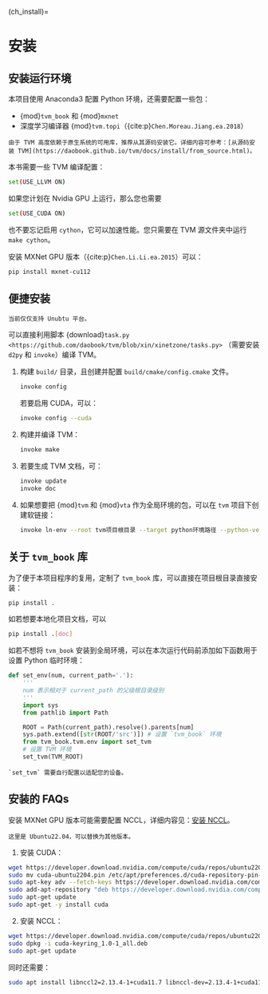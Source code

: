 (ch_install)=
# 安装

## 安装运行环境

本项目使用 Anaconda3 配置 Python 环境，还需要配置一些包：

- {mod}`tvm_book` 和 {mod}`mxnet`
- 深度学习编译器 {mod}`tvm.topi`（{cite:p}`Chen.Moreau.Jiang.ea.2018`）

```{attention}
由于 TVM 高度依赖于原生系统的可用库，推荐从其源码安装它。详细内容可参考：[从源码安装 TVM](https://daobook.github.io/tvm/docs/install/from_source.html)。
```

本书需要一些 TVM 编译配置：

```bash
set(USE_LLVM ON)
```

如果您计划在 Nvidia GPU 上运行，那么您也需要

```bash
set(USE_CUDA ON)
```

也不要忘记启用 `cython`，它可以加速性能。您只需要在 TVM 源文件夹中运行 `make cython`。

安装 MXNet GPU 版本（{cite:p}`Chen.Li.Li.ea.2015`）可以：

```bash
pip install mxnet-cu112
```

## 便捷安装

```{attention}
当前仅仅支持 Unubtu 平台。
```

可以直接利用脚本 {download}`task.py <https://github.com/daobook/tvm/blob/xin/xinetzone/tasks.py>` （需要安装 `d2py` 和 `invoke`）编译 TVM。

1. 构建 `build/` 目录，且创建并配置 `build/cmake/config.cmake` 文件。

    ```bash
    invoke config
    ```

    若要启用 CUDA，可以：

    ```bash
    invoke config --cuda
    ```

2. 构建并编译 TVM：

    ```bash
    invoke make
    ```

3. 若要生成 TVM 文档，可：

    ```bash
    invoke update
    invoke doc
    ```

4. 如果想要把 {mod}`tvm` 和 {mod}`vta` 作为全局环境的包，可以在 `tvm` 项目下创建软链接：

    ```bash
    invoke ln-env --root tvm项目根目录 --target python环境路径 --python-version 3.10
    ```

## 关于 `tvm_book` 库

为了便于本项目程序的复用，定制了 `tvm_book` 库，可以直接在项目根目录直接安装：

```bash
pip install .
```

如若想要本地化项目文档，可以

```bash
pip install .[doc]
```

如若不想将 `tvm_book` 安装到全局环境，可以在本次运行代码前添加如下函数用于设置 Python 临时环境：

```python
def set_env(num, current_path='.'):
    '''
    num 表示相对于 current_path 的父级根目录级别
    '''
    import sys
    from pathlib import Path

    ROOT = Path(current_path).resolve().parents[num]
    sys.path.extend([str(ROOT/'src')]) # 设置 `tvm_book` 环境
    from tvm_book.tvm.env import set_tvm 
    # 设置 TVM 环境
    set_tvm(TVM_ROOT)
```

```{note}
`set_tvm` 需要自行配置以适配您的设备。
```

## 安装的 FAQs

安装 MXNet GPU 版本可能需要配置 NCCL，详细内容见：[安装 NCCL](https://docs.nvidia.com/deeplearning/nccl/install-guide/index.html)。

```{note}
这里是 Ubuntu22.04，可以替换为其他版本。
```

1. 安装 CUDA：

```bash
wget https://developer.download.nvidia.com/compute/cuda/repos/ubuntu2204/x86_64/cuda-ubuntu2204.pin
sudo mv cuda-ubuntu2204.pin /etc/apt/preferences.d/cuda-repository-pin-600
sudo apt-key adv --fetch-keys https://developer.download.nvidia.com/compute/cuda/repos/ubuntu2204/x86_64/3bf863cc.pub
sudo add-apt-repository "deb https://developer.download.nvidia.com/compute/cuda/repos/ubuntu2204/x86_64/ /"
sudo apt-get update
sudo apt-get -y install cuda
```

2. 安装 NCCL：

```bash
wget https://developer.download.nvidia.com/compute/cuda/repos/ubuntu2204/x86_64/cuda-keyring_1.0-1_all.deb
sudo dpkg -i cuda-keyring_1.0-1_all.deb
sudo apt-get update
```

同时还需要：

```bash
sudo apt install libnccl2=2.13.4-1+cuda11.7 libnccl-dev=2.13.4-1+cuda11.7
```
